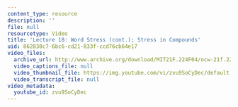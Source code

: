 ```yaml
---
content_type: resource
description: ''
file: null
resourcetype: Video
title: 'Lecture 18: Word Stress (cont.); Stress in Compounds'
uid: 862838c7-6bc6-cd21-833f-ccd76cb64e17
video_files:
  archive_url: http://www.archive.org/download/MIT21F.224F04/ocw-21f.224-09nov2004-220k.mp4
  video_captions_file: null
  video_thumbnail_file: https://img.youtube.com/vi/zvu9SoCyDec/default.jpg
  video_transcript_file: null
video_metadata:
  youtube_id: zvu9SoCyDec
---
```

